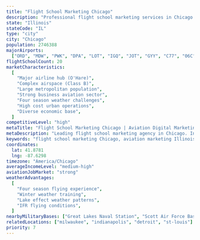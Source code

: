 ```yaml
---
title: "Flight School Marketing Chicago"
description: "Professional flight school marketing services in Chicago. Help your aviation academy succeed in Illinois's major aviation hub with expert digital marketing."
state: "Illinois"
stateCode: "IL"
type: "city"
city: "Chicago"
population: 2746388
majorAirports:
  ["ORD", "MDW", "PWK", "DPA", "LOT", "IGQ", "JOT", "GYY", "C77", "06C"]
flightSchoolCount: 20
marketCharacteristics:
  [
    "Major airline hub (O'Hare)",
    "Complex airspace (Class B)",
    "Large metropolitan population",
    "Strong business aviation sector",
    "Four season weather challenges",
    "High cost urban operations",
    "Diverse economic base",
  ]
competitiveLevel: "high"
metaTitle: "Flight School Marketing Chicago | Aviation Digital Marketing Illinois"
metaDescription: "Leading flight school marketing agency in Chicago. Increase enrollment at your Illinois aviation academy with proven digital marketing strategies."
keywords: "flight school marketing Chicago, aviation marketing Illinois, pilot training marketing Chicago, flight school SEO Chicago, aviation advertising Illinois"
coordinates:
  lat: 41.8781
  lng: -87.6298
timezone: "America/Chicago"
averageIncomeLevel: "medium-high"
aviationJobMarket: "strong"
weatherAdvantages:
  [
    "Four season flying experience",
    "Winter weather training",
    "Lake effect weather patterns",
    "IFR flying conditions",
  ]
nearbyMilitaryBases: ["Great Lakes Naval Station", "Scott Air Force Base"]
relatedLocations: ["milwaukee", "indianapolis", "detroit", "st-louis"]
priority: 7
---
```

